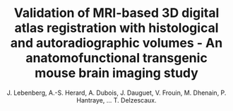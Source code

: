 ---
author: J. Lebenberg, A.-S. Herard, A. Dubois, J. Dauguet, V. Frouin, M. Dhenain, P. Hantraye, ... T. Delzescaux.
title: Validation of MRI-based 3D digital atlas registration with histological and autoradiographic volumes - An anatomofunctional transgenic mouse brain imaging study
journal: NeuroImage
year: 2010
type: article
doi: 10.1016/j.neuroimage.2010.03.014
team: yes
volume: 51
number: 3
---